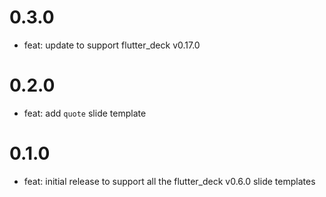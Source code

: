 # 0.3.0

- feat: update to support flutter_deck v0.17.0

# 0.2.0

- feat: add `quote` slide template

# 0.1.0

- feat: initial release to support all the flutter_deck v0.6.0 slide templates
